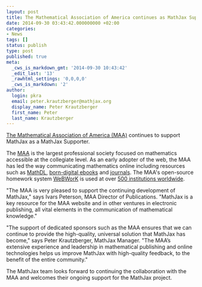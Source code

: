 ```yaml
---
layout: post
title: The Mathematical Association of America continues as MathJax Supporter
date: 2014-09-30 03:43:42.000000000 +02:00
categories:
- News
tags: []
status: publish
type: post
published: true
meta:
  _cws_is_markdown_gmt: '2014-09-30 10:43:42'
  _edit_last: '13'
  _rawhtml_settings: '0,0,0,0'
  _cws_is_markdown: '2'
author:
  login: pkra
  email: peter.krautzberger@mathjax.org
  display_name: Peter Krautzberger
  first_name: Peter
  last_name: Krautzberger
---
```


[The Mathematical Association of America (MAA)](http://www.maa.org/) continues to support MathJax as a MathJax Supporter.

The [MAA](http://www.maa.org) is the largest professional society focused on mathematics accessible at the collegiate level. As an early adopter of the web, the MAA has led the way communicating mathematics online including resources such as [MathDL](http://mathcomm.org/), [born-digital ebooks](http://www.maa.org/publications/ebooks/calculus-modeling-and-application-2nd-edition) and [journals](http://www.maa.org/publications/periodicals). The MAA's open-source homework system [WeBWorK](http://webwork.maa.org/) is used at over [500 institutions worldwide](http://webwork.maa.org/wiki/WeBWorK_Sites#.UjkYtd_ZXZg).

"The MAA is very pleased to support the continuing development of MathJax," says Ivars Peterson, MAA Director of Publications. "MathJax is a key resource for the MAA website and in other ventures in electronic publishing, all vital elements in the communication of mathematical knowledge."

"The support of dedicated sponsors such as the MAA ensures that we can continue to provide the high-quality, universal solution that MathJax has become," says Peter Krautzberger, MathJax Manager. "The MAA’s extensive experience and leadership in mathematical publishing and online technologies helps us improve MathJax with high-quality feedback, to the benefit of the entire community."

The MathJax team looks forward to continuing the collaboration with the MAA and welcomes their ongoing support for the MathJax project.